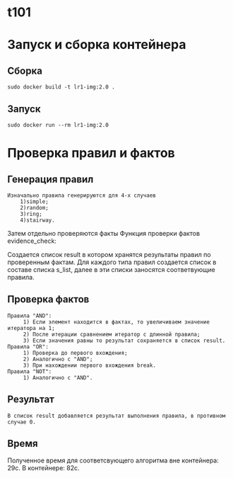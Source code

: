 # t101
# Запуск и сборка контейнера
## Сборка
	sudo docker build -t lr1-img:2.0 .
## Запуск
	sudo docker run --rm lr1-img:2.0



# Проверка правил и фактов

## Генерация правил ##
	Изначально правила генерируются для 4-х случаев
		1)simple;
		2)random;
		3)ring;
		4)stairway.
Затем отдельно проверяются факты
Функция проверки фактов evidence_check:

Cоздается список result в котором хранятся результаты правил по проверенным фактам.
Для каждого типа правил создается список в составе списка s_list, далее в эти списки заносятся соответвующие правила.
## Проверка фактов ##
	Правила "AND":
		 1) Если элемент находится в фактах, то увеличиваем значение итератора на 1;
		 2) После итерации сравнением итератор с длинной правила;
		 3) Если значения равны то результат сохраняется в список result.
	Правила "OR":
		 1) Проверка до первого вхождения;
		 2) Аналогично с "AND";
		 3) При нахождении первого вхождения break.
	Правила "NOT":
		 1) Аналогично с "AND".

## Результат
	В список result добавляется результат выполнения правила, в противном случае 0.

## Время
Полученное время для соответсвующего алгоритма вне контейнера: 29c.
В контейнере: 82с.
